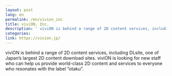 ```yaml
---
layout: post
lang: en
permalink: /en/vivion_inc
title: viviON, Inc.
description: ' viviON is behind a range of 2D content services, including DLsite, one of Japan’s largest 2D content download sites. viviON is looking for new staff who can help us provide world-class 2D content and services to everyone who resonates with the label “otaku”. '
categories: 
link: https://vivion.jp/
---
```


<p>viviON is behind a range of 2D content services, including DLsite, one of Japan’s largest 2D content download sites. viviON is looking for new staff who can help us provide world-class 2D content and services to everyone who resonates with the label “otaku”.</p>
